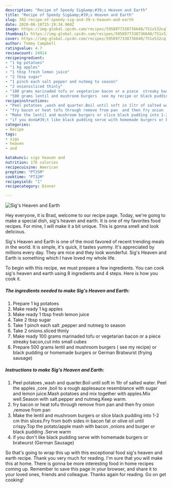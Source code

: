 ```yaml
---
description: "Recipe of Speedy Sig&amp;#39;s Heaven and Earth"
title: "Recipe of Speedy Sig&amp;#39;s Heaven and Earth"
slug: 382-recipe-of-speedy-sig-and-39-s-heaven-and-earth
date: 2020-08-16T15:19:34.960Z
image: https://img-global.cpcdn.com/recipes/5958977338736640/751x532cq70/sigs-heaven-and-earth-recipe-main-photo.jpg
thumbnail: https://img-global.cpcdn.com/recipes/5958977338736640/751x532cq70/sigs-heaven-and-earth-recipe-main-photo.jpg
cover: https://img-global.cpcdn.com/recipes/5958977338736640/751x532cq70/sigs-heaven-and-earth-recipe-main-photo.jpg
author: Tommy Campbell
ratingvalue: 4.7
reviewcount: 24914
recipeingredient:
- "1 kg potatoes"
- "1 kg apples"
- "1 tbsp fresh lemon juice"
- "2 tbsp sugar"
- "1 pinch each salt pepper and nutmeg to season"
- "2 onionssliced thinly"
- "100 grams marinaded tofu or vegetarian bacon or a piece  streaky baconcut into small cubes"
- "500 grams lentil and mushroom burgers  see my recipe or black pudding or homemade burgers or German Bratwurst frying sausage"
recipeinstructions:
- "Peel potatoes ,wash and quarter.Boil until soft in 1ltr of salted water. Peel the apples ,core ,boil to a rough applesauce resemblance with sugar and lemon juice.Mash potatoes and mix together with apples.Mix well.Season with salt.pepper and nutmeg.Keep warm."
- "fry bacon or heat tofu through remove from pan  and then fry onion ,remove from pan"
- "Make the lentil and mushroom burgers or slice black pudding into 1-2 cm thin slices.Fry from both sides in bacon fat or olive oil until crispy.Top the potato/apple mash with bacon ,onions and burger or black pudding .Serve warm"
- "if you don&#39;t like black pudding serve with homemade burgers or bratwurst (German Sausage)"
categories:
- Recipe
tags:
- sigs
- heaven
- and

katakunci: sigs heaven and 
nutrition: 176 calories
recipecuisine: American
preptime: "PT35M"
cooktime: "PT32M"
recipeyield: "1"
recipecategory: Dinner

---
```



![Sig&#39;s Heaven and Earth](https://img-global.cpcdn.com/recipes/5958977338736640/751x532cq70/sigs-heaven-and-earth-recipe-main-photo.jpg)

Hey everyone, it is Brad, welcome to our recipe page. Today, we're going to make a special dish, sig&#39;s heaven and earth. It is one of my favorites food recipes. For mine, I will make it a bit unique. This is gonna smell and look delicious.

Sig&#39;s Heaven and Earth is one of the most favored of recent trending meals in the world. It is simple, it's quick, it tastes yummy. It's appreciated by millions every day. They are nice and they look wonderful. Sig&#39;s Heaven and Earth is something which I have loved my whole life.




To begin with this recipe, we must prepare a few ingredients. You can cook sig&#39;s heaven and earth using 8 ingredients and 4 steps. Here is how you cook it.

<!--inarticleads1-->

##### The ingredients needed to make Sig&#39;s Heaven and Earth:

1. Prepare 1 kg potatoes
1. Make ready 1 kg apples
1. Make ready 1 tbsp fresh lemon juice
1. Take 2 tbsp sugar
1. Take 1 pinch each salt ,pepper and nutmeg to season
1. Take 2 onions.sliced thinly
1. Make ready 100 grams marinaded tofu or vegetarian bacon or a piece  streaky bacon,cut into small cubes
1. Prepare 500 grams lentil and mushroom burgers ( see my recipe) or black pudding or homemade burgers or German Bratwurst (frying sausage)




<!--inarticleads2-->

##### Instructions to make Sig&#39;s Heaven and Earth:

1. Peel potatoes ,wash and quarter.Boil until soft in 1ltr of salted water. Peel the apples ,core ,boil to a rough applesauce resemblance with sugar and lemon juice.Mash potatoes and mix together with apples.Mix well.Season with salt.pepper and nutmeg.Keep warm.
1. fry bacon or heat tofu through remove from pan  and then fry onion ,remove from pan
1. Make the lentil and mushroom burgers or slice black pudding into 1-2 cm thin slices.Fry from both sides in bacon fat or olive oil until crispy.Top the potato/apple mash with bacon ,onions and burger or black pudding .Serve warm
1. if you don&#39;t like black pudding serve with homemade burgers or bratwurst (German Sausage)




So that's going to wrap this up with this exceptional food sig&#39;s heaven and earth recipe. Thank you very much for reading. I'm sure that you will make this at home. There is gonna be more interesting food in home recipes coming up. Remember to save this page in your browser, and share it to your loved ones, friends and colleague. Thanks again for reading. Go on get cooking!
